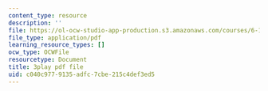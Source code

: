 ```yaml
---
content_type: resource
description: ''
file: https://ol-ocw-studio-app-production.s3.amazonaws.com/courses/6-189-multicore-programming-primer-january-iap-2007/c040c9779135adfc7cbe215c4def3ed5_EkMfTvmLJl0.pdf
file_type: application/pdf
learning_resource_types: []
ocw_type: OCWFile
resourcetype: Document
title: 3play pdf file
uid: c040c977-9135-adfc-7cbe-215c4def3ed5
---
```

